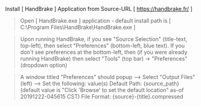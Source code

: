 
Install [ HandBrake ] Application from Source-URL [ https://handbrake.fr/ ]

> Open [ HandBrake.exe ] application - default install path is [ C:\Program Files\HandBrake\HandBrake.exe ]

> Upon running HandBrake, if you see "Source Selection" (title-text, top-left), then select "Preferences" (bottom-left, blue text). If you don't see preferences at the bottom-left, then (if you were already running HandBrake) then select "Tools" (top bar) -> "Preferences" (dropdown option)

> A window titled "Preferences" should popup
> --> Select "Output Files" (left)
> --> Set the following: value(s)
Default Path:  {source_path}     (default value is "Click 'Browse' to set the default location" as-of 20191222-045615 CST)
File Format:   {source}-{title}.compressed
